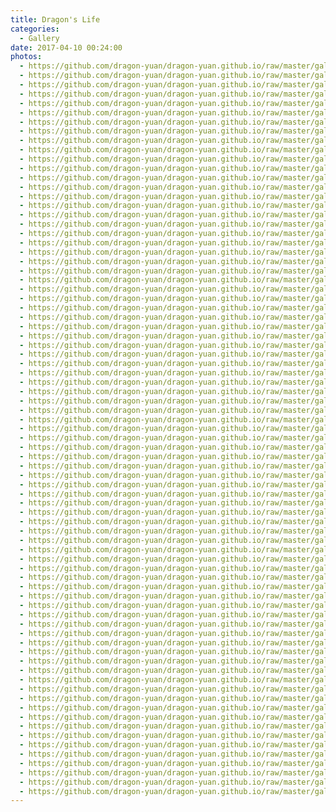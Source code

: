 ```yaml
---
title: Dragon's Life
categories:
  - Gallery
date: 2017-04-10 00:24:00
photos:
  - https://github.com/dragon-yuan/dragon-yuan.github.io/raw/master/gallery/life/0.jpg
  - https://github.com/dragon-yuan/dragon-yuan.github.io/raw/master/gallery/life/1.jpg
  - https://github.com/dragon-yuan/dragon-yuan.github.io/raw/master/gallery/life/2.jpg
  - https://github.com/dragon-yuan/dragon-yuan.github.io/raw/master/gallery/life/3.jpg
  - https://github.com/dragon-yuan/dragon-yuan.github.io/raw/master/gallery/life/4.jpg
  - https://github.com/dragon-yuan/dragon-yuan.github.io/raw/master/gallery/life/5.jpg
  - https://github.com/dragon-yuan/dragon-yuan.github.io/raw/master/gallery/life/6.jpg
  - https://github.com/dragon-yuan/dragon-yuan.github.io/raw/master/gallery/life/7.jpg
  - https://github.com/dragon-yuan/dragon-yuan.github.io/raw/master/gallery/life/8.jpg
  - https://github.com/dragon-yuan/dragon-yuan.github.io/raw/master/gallery/life/9.jpg
  - https://github.com/dragon-yuan/dragon-yuan.github.io/raw/master/gallery/life/10.jpg
  - https://github.com/dragon-yuan/dragon-yuan.github.io/raw/master/gallery/life/11.jpg
  - https://github.com/dragon-yuan/dragon-yuan.github.io/raw/master/gallery/life/12.jpg
  - https://github.com/dragon-yuan/dragon-yuan.github.io/raw/master/gallery/life/13.jpg
  - https://github.com/dragon-yuan/dragon-yuan.github.io/raw/master/gallery/life/14.jpg
  - https://github.com/dragon-yuan/dragon-yuan.github.io/raw/master/gallery/life/15.jpg
  - https://github.com/dragon-yuan/dragon-yuan.github.io/raw/master/gallery/life/16.jpg
  - https://github.com/dragon-yuan/dragon-yuan.github.io/raw/master/gallery/life/17.jpg
  - https://github.com/dragon-yuan/dragon-yuan.github.io/raw/master/gallery/life/18.jpg
  - https://github.com/dragon-yuan/dragon-yuan.github.io/raw/master/gallery/life/19.jpg
  - https://github.com/dragon-yuan/dragon-yuan.github.io/raw/master/gallery/life/20.jpg
  - https://github.com/dragon-yuan/dragon-yuan.github.io/raw/master/gallery/life/21.jpg
  - https://github.com/dragon-yuan/dragon-yuan.github.io/raw/master/gallery/life/22.jpg
  - https://github.com/dragon-yuan/dragon-yuan.github.io/raw/master/gallery/life/23.jpg
  - https://github.com/dragon-yuan/dragon-yuan.github.io/raw/master/gallery/life/24.jpg
  - https://github.com/dragon-yuan/dragon-yuan.github.io/raw/master/gallery/life/25.jpg
  - https://github.com/dragon-yuan/dragon-yuan.github.io/raw/master/gallery/life/26.jpg
  - https://github.com/dragon-yuan/dragon-yuan.github.io/raw/master/gallery/life/27.jpg
  - https://github.com/dragon-yuan/dragon-yuan.github.io/raw/master/gallery/life/28.jpg
  - https://github.com/dragon-yuan/dragon-yuan.github.io/raw/master/gallery/life/29.jpg
  - https://github.com/dragon-yuan/dragon-yuan.github.io/raw/master/gallery/life/30.jpg
  - https://github.com/dragon-yuan/dragon-yuan.github.io/raw/master/gallery/life/31.jpg
  - https://github.com/dragon-yuan/dragon-yuan.github.io/raw/master/gallery/life/32.jpg
  - https://github.com/dragon-yuan/dragon-yuan.github.io/raw/master/gallery/life/33.jpg
  - https://github.com/dragon-yuan/dragon-yuan.github.io/raw/master/gallery/life/34.jpg
  - https://github.com/dragon-yuan/dragon-yuan.github.io/raw/master/gallery/life/35.jpg
  - https://github.com/dragon-yuan/dragon-yuan.github.io/raw/master/gallery/life/36.jpg
  - https://github.com/dragon-yuan/dragon-yuan.github.io/raw/master/gallery/life/37.jpg
  - https://github.com/dragon-yuan/dragon-yuan.github.io/raw/master/gallery/life/38.jpg
  - https://github.com/dragon-yuan/dragon-yuan.github.io/raw/master/gallery/life/39.jpg
  - https://github.com/dragon-yuan/dragon-yuan.github.io/raw/master/gallery/life/40.jpg
  - https://github.com/dragon-yuan/dragon-yuan.github.io/raw/master/gallery/life/41.jpg
  - https://github.com/dragon-yuan/dragon-yuan.github.io/raw/master/gallery/life/42.jpg
  - https://github.com/dragon-yuan/dragon-yuan.github.io/raw/master/gallery/life/43.jpg
  - https://github.com/dragon-yuan/dragon-yuan.github.io/raw/master/gallery/life/44.jpg
  - https://github.com/dragon-yuan/dragon-yuan.github.io/raw/master/gallery/life/45.jpg
  - https://github.com/dragon-yuan/dragon-yuan.github.io/raw/master/gallery/life/46.jpg
  - https://github.com/dragon-yuan/dragon-yuan.github.io/raw/master/gallery/life/47.jpg
  - https://github.com/dragon-yuan/dragon-yuan.github.io/raw/master/gallery/life/48.jpg
  - https://github.com/dragon-yuan/dragon-yuan.github.io/raw/master/gallery/life/49.jpg
  - https://github.com/dragon-yuan/dragon-yuan.github.io/raw/master/gallery/life/50.jpg
  - https://github.com/dragon-yuan/dragon-yuan.github.io/raw/master/gallery/life/51.jpg
  - https://github.com/dragon-yuan/dragon-yuan.github.io/raw/master/gallery/life/52.jpg
  - https://github.com/dragon-yuan/dragon-yuan.github.io/raw/master/gallery/life/53.jpg
  - https://github.com/dragon-yuan/dragon-yuan.github.io/raw/master/gallery/life/54.jpg
  - https://github.com/dragon-yuan/dragon-yuan.github.io/raw/master/gallery/life/55.jpg
  - https://github.com/dragon-yuan/dragon-yuan.github.io/raw/master/gallery/life/56.jpg
  - https://github.com/dragon-yuan/dragon-yuan.github.io/raw/master/gallery/life/57.jpg
  - https://github.com/dragon-yuan/dragon-yuan.github.io/raw/master/gallery/life/58.jpg
  - https://github.com/dragon-yuan/dragon-yuan.github.io/raw/master/gallery/life/59.jpg
  - https://github.com/dragon-yuan/dragon-yuan.github.io/raw/master/gallery/life/60.jpg
  - https://github.com/dragon-yuan/dragon-yuan.github.io/raw/master/gallery/life/61.jpg
  - https://github.com/dragon-yuan/dragon-yuan.github.io/raw/master/gallery/life/62.jpg
  - https://github.com/dragon-yuan/dragon-yuan.github.io/raw/master/gallery/life/63.jpg
  - https://github.com/dragon-yuan/dragon-yuan.github.io/raw/master/gallery/life/64.jpg
  - https://github.com/dragon-yuan/dragon-yuan.github.io/raw/master/gallery/life/65.jpg
  - https://github.com/dragon-yuan/dragon-yuan.github.io/raw/master/gallery/life/66.jpg
  - https://github.com/dragon-yuan/dragon-yuan.github.io/raw/master/gallery/life/67.jpg
  - https://github.com/dragon-yuan/dragon-yuan.github.io/raw/master/gallery/life/68.jpg
  - https://github.com/dragon-yuan/dragon-yuan.github.io/raw/master/gallery/life/69.jpg
  - https://github.com/dragon-yuan/dragon-yuan.github.io/raw/master/gallery/life/70.jpg
  - https://github.com/dragon-yuan/dragon-yuan.github.io/raw/master/gallery/life/71.jpg
  - https://github.com/dragon-yuan/dragon-yuan.github.io/raw/master/gallery/life/72.jpg
  - https://github.com/dragon-yuan/dragon-yuan.github.io/raw/master/gallery/life/73.jpg
  - https://github.com/dragon-yuan/dragon-yuan.github.io/raw/master/gallery/life/74.jpg
  - https://github.com/dragon-yuan/dragon-yuan.github.io/raw/master/gallery/life/75.jpg
  - https://github.com/dragon-yuan/dragon-yuan.github.io/raw/master/gallery/life/76.jpg
  - https://github.com/dragon-yuan/dragon-yuan.github.io/raw/master/gallery/life/77.jpg
  - https://github.com/dragon-yuan/dragon-yuan.github.io/raw/master/gallery/life/78.jpg
---
```

